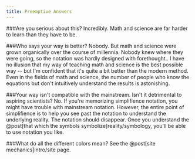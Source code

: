 ```yaml
---
title: Preemptive Answers
---
```


###Are you serious about this?
Incredibly. Math and science are far harder to learn than they have to be.

###Who says your way is better?
Nobody. But math and science were grown organically over the course of millennia. Nobody knew where they were going, so the notation was hardly designed with forethought.. I have no illusion that my way of teaching math and science is the best possible way -- but I'm confident that it's quite a bit better than the modern method. Even in the fields of math and science, the number of people who know the equations but don't intuitively understand the results is astonishing.

###Your way isn't compatible with the mainstream. Isn't it detrimental to aspiring scientists?
No. If you're memorizing simplifience notation, you might have trouble with mainstream notation. However, the entire point of simplifience is to help you see past the notation to understand the underlying reality. The notation should disappear. Once you understand the @post[that which the symbols symbolize]reality/symbology, you'll be able to use notation you like.

###What do all the different colors mean?
See the @post[site mechanics]intro/site page.
